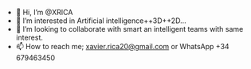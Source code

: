 - 👋 Hi, I’m @XRICA
- 👀 I’m interested in Artificial intelligence++3D++2D...
- 💞️ I’m looking to collaborate with smart an intelligent teams with same interest.
- 📫 How to reach me; xavier.rica20@gmail.com or WhatsApp +34 679463450

<!---
XRICA/XRICA is a ✨ special ✨ repository because its `README.md` (this file) appears on your GitHub profile.
You can click the Preview link to take a look at your changes.
--->
